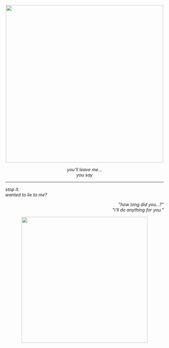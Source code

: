 <p align="center">
  <img src="https://i.imgur.com/ТВОЯ_КАРТИНКА.png" width="500">
</p>

<p align="center"><i>you’ll leave me…</i><br><i>you say</i></p>

<hr>

<p align="left"><i>stop it.<br>wanted to lie to me?</i></p>

<p align="right"><i>"how long did you...?"<br>"i'll do anything for you."</i></p>

<p align="center">
  <img src="https://i.imgur.com/ДРУГАЯ_КАРТИНКА.png" width="400">
</p>

